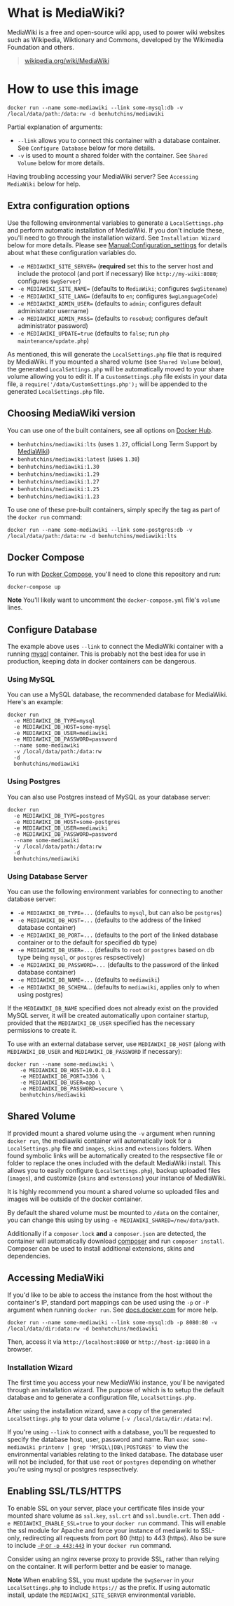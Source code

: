 # What is MediaWiki?

MediaWiki is a free and open-source wiki app, used to power wiki websites such
as Wikipedia, Wiktionary and Commons, developed by the Wikimedia Foundation and
others.

> [wikipedia.org/wiki/MediaWiki](https://en.wikipedia.org/wiki/MediaWiki)

# How to use this image

    docker run --name some-mediawiki --link some-mysql:db -v /local/data/path:/data:rw -d benhutchins/mediawiki

Partial explanation of arguments:

 - `--link` allows you to connect this container with a database container. See `Configure Database` below for more details.
 - `-v` is used to mount a shared folder with the container. See `Shared Volume` below for more details.

 Having troubling accessing your MediaWiki server? See `Accessing MediaWiki` below for help.

## Extra configuration options

Use the following environmental variables to generate a `LocalSettings.php` and perform automatic installation of MediaWiki. If you don't include these, you'll need to go through the installation wizard. See `Installation Wizard` below for more details. Please see [Manual:Configuration_settings](https://www.mediawiki.org/wiki/Manual:Configuration_settings) for details about what these configuration variables do.

 - `-e MEDIAWIKI_SITE_SERVER=` (**required** set this to the server host and include the protocol (and port if necessary) like `http://my-wiki:8080`; configures `$wgServer`)
 - `-e MEDIAWIKI_SITE_NAME=` (defaults to `MediaWiki`; configures `$wgSitename`)
 - `-e MEDIAWIKI_SITE_LANG=` (defaults to `en`; configures `$wgLanguageCode`)
 - `-e MEDIAWIKI_ADMIN_USER=` (defaults to `admin`; configures default administrator username)
 - `-e MEDIAWIKI_ADMIN_PASS=` (defaults to `rosebud`; configures default administrator password)
 - `-e MEDIAWIKI_UPDATE=true` (defaults to `false`; run `php maintenance/update.php`)

As mentioned, this will generate the `LocalSettings.php` file that is required by MediaWiki. If you mounted a shared volume (see `Shared Volume` below), the generated `LocalSettings.php` will be automatically moved to your share volume allowing you to edit it. If a `CustomSettings.php` file exists in your data file, a `require('/data/CustomSettings.php');` will be appended to the generated `LocalSettings.php` file.

## Choosing MediaWiki version

You can use one of the built containers, see all options on [Docker Hub](https://hub.docker.com/r/benhutchins/mediawiki/tags/).

- `benhutchins/mediawiki:lts` (uses `1.27`, official Long Term Support by [MediaWiki](https://www.mediawiki.org/wiki/MediaWiki))
 - `benhutchins/mediawiki:latest` (uses `1.30`)
 - `benhutchins/mediawiki:1.30`
 - `benhutchins/mediawiki:1.29`
 - `benhutchins/mediawiki:1.27`
 - `benhutchins/mediawiki:1.25`
 - `benhutchins/mediawiki:1.23`

To use one of these pre-built containers, simply specify the tag as part of the `docker run` command:

    docker run --name some-mediawiki --link some-postgres:db -v /local/data/path:/data:rw -d benhutchins/mediawiki:lts

## Docker Compose

To run with [Docker Compose](https://docs.docker.com/compose/install/), you'll need to clone this repository and run:

    docker-compose up

**Note** You'll likely want to uncomment the `docker-compose.yml` file's `volume` lines.

## Configure Database

The example above uses `--link` to connect the MediaWiki container with a running [mysql](https://hub.docker.com/_/mysql/) container. This is probably not the best idea for use in production, keeping data in docker containers can be dangerous.

### Using MySQL

You can use a MySQL database, the recommended database for MediaWiki. Here's an example:

    docker run
      -e MEDIAWIKI_DB_TYPE=mysql
      -e MEDIAWIKI_DB_HOST=some-mysql
      -e MEDIAWIKI_DB_USER=mediawiki
      -e MEDIAWIKI_DB_PASSWORD=password
      --name some-mediawiki
      -v /local/data/path:/data:rw
      -d
      benhutchins/mediawiki


### Using Postgres

You can also use Postgres instead of MySQL as your database server:

    docker run
      -e MEDIAWIKI_DB_TYPE=postgres
      -e MEDIAWIKI_DB_HOST=some-postgres
      -e MEDIAWIKI_DB_USER=mediawiki
      -e MEDIAWIKI_DB_PASSWORD=password
      --name some-mediawiki
      -v /local/data/path:/data:rw
      -d
      benhutchins/mediawiki

### Using Database Server

You can use the following environment variables for connecting to another database server:

 - `-e MEDIAWIKI_DB_TYPE=...` (defaults to `mysql`, but can also be `postgres`)
 - `-e MEDIAWIKI_DB_HOST=...` (defaults to the address of the linked database container)
 - `-e MEDIAWIKI_DB_PORT=...` (defaults to the port of the linked database container or to the default for specified db type)
 - `-e MEDIAWIKI_DB_USER=...` (defaults to `root` or `postgres` based on db type being `mysql`, or `postgres` respsectively)
 - `-e MEDIAWIKI_DB_PASSWORD=...` (defaults to the password of the linked database container)
 - `-e MEDIAWIKI_DB_NAME=...` (defaults to `mediawiki`)
 - `-e MEDIAWIKI_DB_SCHEMA`... (defaults to `mediawiki`, applies only to when using postgres)

If the `MEDIAWIKI_DB_NAME` specified does not already exist on the provided MySQL
server, it will be created automatically upon container startup, provided
that the `MEDIAWIKI_DB_USER` specified has the necessary permissions to create
it.

To use with an external database server, use `MEDIAWIKI_DB_HOST` (along with
`MEDIAWIKI_DB_USER` and `MEDIAWIKI_DB_PASSWORD` if necessary):

    docker run --name some-mediawiki \
        -e MEDIAWIKI_DB_HOST=10.0.0.1
        -e MEDIAWIKI_DB_PORT=3306 \
        -e MEDIAWIKI_DB_USER=app \
        -e MEDIAWIKI_DB_PASSWORD=secure \
        benhutchins/mediawiki

## Shared Volume

If provided mount a shared volume using the `-v` argument when running `docker run`, the mediawiki container will automatically look for a `LocalSettings.php` file and `images`, `skins` and `extensions` folders. When found symbolic links will be automatically created to the respsective file or folder to replace the ones included with the default MediaWiki install. This allows you to easily configure (`LocalSettings.php`), backup uploaded files (`images`), and customize (`skins` and `extensions`) your instance of MediaWiki.

It is highly recommend you mount a shared volume so uploaded files and images will be outside of the docker container.

By default the shared volume must be mounted to `/data` on the container, you can change this using by using `-e MEDIAWIKI_SHARED=/new/data/path`.

Additionally if a `composer.lock` **and** a `composer.json` are detected, the container will automatically download [composer](https://getcomposer.org) and run `composer install`. Composer can be used to install additional extensions, skins and dependencies.

## Accessing MediaWiki

If you'd like to be able to access the instance from the host without the container's IP, standard port mappings can be used using the `-p` or `-P` argument when running `docker run`. See [docs.docker.com](https://docs.docker.com/reference/run/#expose-incoming-ports) for more help.

    docker run --name some-mediawiki --link some-mysql:db -p 8080:80 -v /local/data/dir:data:rw -d benhutchins/mediawiki

Then, access it via `http://localhost:8080` or `http://host-ip:8080` in a browser.

### Installation Wizard

The first time you access your new MediaWiki instance, you'll be navigated through an installation wizard. The purpose of which is to setup the default database and to generate a configuration file, `LocalSettings.php`.

After using the installation wizard, save a copy of the generated `LocalSettings.php` to your data volume (`-v /local/data/dir:/data:rw`).

If you're using `--link` to connect with a database, you'll be requested to specify the database host, user, password and name. Run `exec some-mediawiki printenv | grep 'MYSQL\|DB\|POSTGRES'` to view the environmental variables relating to the linked database. The database user will not be included, for that use `root` or `postgres` depending on whether you're using mysql or postgres respsectively.

## Enabling SSL/TLS/HTTPS

To enable SSL on your server, place your certificate files inside your mounted share volume as `ssl.key`, `ssl.crt` and `ssl.bundle.crt`.  Then add `-e MEDIAWIKI_ENABLE_SSL=true` to your `docker run` command. This will enable the ssl module for Apache and force your instance of mediawiki to SSL-only, redirecting all requests from port 80 (http) to 443 (https). Also be sure to include [`-P` or `-p 443:443`](https://docs.docker.com/reference/run/#expose-incoming-ports) in your `docker run` command.

Consider using an nginx reverse proxy to provide SSL, rather than relying on the container. It will perform better and be easier to manage.

**Note** When enabling SSL, you must update the `$wgServer` in your `LocalSettings.php` to include `https://` as the prefix. If using automatic install, update the `MEDIAWIKI_SITE_SERVER` environmental variable.
